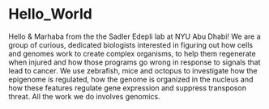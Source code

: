 # Hello_World
Hello & Marhaba from the the Sadler Edepli lab at NYU Abu Dhabi!
We are a group of curious, dedicated biologists interested in figuring out how cells and genomes work to create complex organisms, to help them regenerate when injured and how those programs go wrong in response to signals that lead to cancer. We use zebrafish, mice and octopus to investigate how the epigenome is regulated, how the genome is organized in the nucleus and how these features regulate gene expression and suppress transposon threat.  All the work we do involves genomics. 
